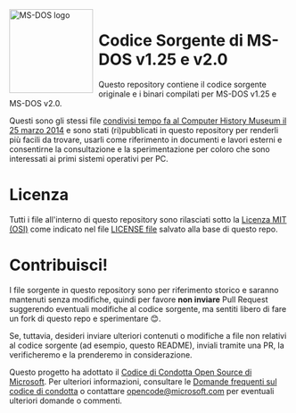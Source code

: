 <img width="150" height="150" align="left" style="float: left; margin: 0 10px 0 0;" alt="MS-DOS logo" src="https://github.com/Microsoft/MS-DOS/blob/main/.readmes/msdos-logo.png">  

# Codice Sorgente di MS-DOS v1.25 e v2.0
Questo repository contiene il codice sorgente originale e i binari compilati per MS-DOS v1.25 e MS-DOS v2.0.

Questi sono gli stessi file [condivisi tempo fa al Computer History Museum il 25 marzo 2014](http://www.computerhistory.org/atchm/microsoft-ms-dos-early-source-code/) e sono stati (ri)pubblicati in questo repository per renderli più facili da trovare, usarli come riferimento in documenti e lavori esterni e consentirne la consultazione e la sperimentazione per coloro che sono interessati ai primi sistemi operativi per PC.

# Licenza
Tutti i file all'interno di questo repository sono rilasciati sotto la [Licenza MIT (OSI)]( https://en.wikipedia.org/wiki/MIT_License) come indicato nel file [LICENSE file](https://github.com/Microsoft/MS-DOS/blob/master/LICENSE.md) salvato alla base di questo repo.

# Contribuisci!
I file sorgente in questo repository sono per riferimento storico e saranno mantenuti senza modifiche, quindi per favore **non inviare** Pull Request suggerendo eventuali modifiche al codice sorgente, ma sentiti libero di fare un fork di questo repo e sperimentare 😊.

Se, tuttavia, desideri inviare ulteriori contenuti o modifiche a file non relativi al codice sorgente (ad esempio, questo README), inviali tramite una PR, la verificheremo e la prenderemo in considerazione.

Questo progetto ha adottato il [Codice di Condotta Open Source di Microsoft](https://opensource.microsoft.com/codeofconduct/). Per ulteriori informazioni, consultare le [Domande frequenti sul codice di condotta](https://opensource.microsoft.com/codeofconduct/faq/) o contattare [opencode@microsoft.com](mailto:opencode@microsoft.com) per eventuali ulteriori domande o commenti.
